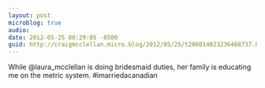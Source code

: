 ```yaml
---
layout: post
microblog: true
audio: 
date: 2012-05-25 08:29:05 -0500
guid: http://craigmcclellan.micro.blog/2012/05/25/t206014023236468737.html
---
```

While @laura_mcclellan is doing bridesmaid duties, her family is educating me on the metric system. #imarriedacanadian
